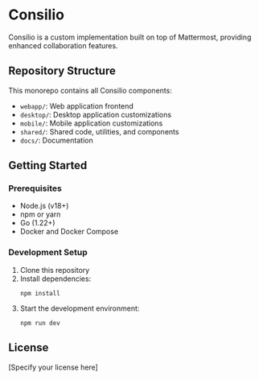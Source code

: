 # Consilio

Consilio is a custom implementation built on top of Mattermost, providing enhanced collaboration features.

## Repository Structure

This monorepo contains all Consilio components:

- `webapp/`: Web application frontend
- `desktop/`: Desktop application customizations
- `mobile/`: Mobile application customizations
- `shared/`: Shared code, utilities, and components
- `docs/`: Documentation

## Getting Started

### Prerequisites

- Node.js (v18+)
- npm or yarn
- Go (1.22+)
- Docker and Docker Compose

### Development Setup

1. Clone this repository
2. Install dependencies:
   ```
   npm install
   ```
3. Start the development environment:
   ```
   npm run dev
   ```

## License

[Specify your license here] 